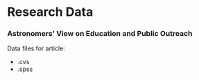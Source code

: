 # Research Data 

### Astronomers’ View on Education and Public Outreach
Data files for article:
- .cvs
- .spss
